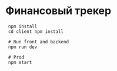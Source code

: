 # Финансовый трекер
```
 npm install
 cd client npm install
 
 # Run front and backend
 npm run dev
 
 # Prod
 npm start
```
